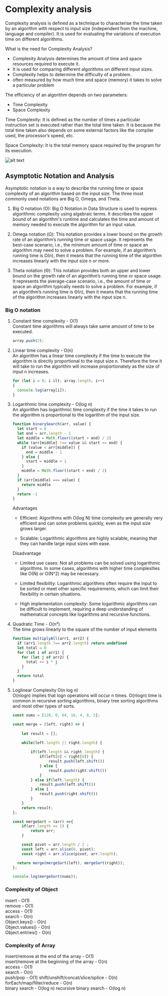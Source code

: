 # Complexity analysis

Complexity analysis is defined as a technique to characterise the time taken by an algorithm with respect to input size (independent from the machine, language and compiler). It is used for evaluating the variations of execution time on different algorithms.

What is the need for Complexity Analysis?

  - Complexity Analysis determines the amount of time and space resources required to execute it.
  - It is used for comparing different algorithms on different input sizes.
  - Complexity helps to determine the difficulty of a problem.
  - often measured by how much time and space (memory) it takes to solve a particular problem

The efficiency of an algorithm depends on two parameters:

  - Time Complexity
  - Space Complexity
  
Time Complexity: It is defined as the number of times a particular instruction set is executed rather than the total time taken. It is because the total time taken also depends on some external factors like the compiler used, the processor’s speed, etc.

Space Complexity: It is the total memory space required by the program for its execution.

![alt text](https://drive.google.com/uc?id=1wJLAure6ub5h89lDiXj9dpMdMzSm3Zkg)

## Asymptotic Notation and Analysis 
Asymptotic notation is a way to describe the running time or space complexity of an algorithm based on the input size. 
 The three most commonly used notations are Big O, Omega, and Theta.
   1. Big O notation (O): Big O Notation in Data Structure is used to express algorithmic complexity using algebraic terms. It describes the upper bound of an algorithm's runtime and calculates the time and amount of memory needed to execute the algorithm for an input value.

   1. Omega notation (Ω): This notation provides a lower bound on the growth rate of an algorithm’s running time or space usage. It represents the best-case scenario, i.e., the minimum amount of time or space an algorithm may need to solve a problem. For example, if an algorithm’s running time is Ω(n), then it means that the running time of the algorithm increases linearly with the input size n or more.

   1. Theta notation (Θ): This notation provides both an upper and lower bound on the growth rate of an algorithm’s running time or space usage. It represents the average-case scenario, i.e., the amount of time or space an algorithm typically needs to solve a problem. For example, if an algorithm’s running time is Θ(n), then it means that the running time of the algorithm increases linearly with the input size n.

### Big O notation

  1. Constant time complexity - O(1)  
  Constant time algorithms will always take same amount of time to be executed.
      ```js
      array.push(2);
      ```
  
  1.  Linear time complexity - O(n)   
  An algorithm has a linear time complexity if the time to execute the algorithm is directly proportional to the input size n. Therefore the time it will take to run the algorithm will increase proportionately as the size of input n increases.
      ```js
      for (let i = 0; i &lt; array.length; i++) 
      {  
        console.log(array[i]);
      }
      ```
  1.  Logarithmic time complexity - O(log n)  
  An algorithm has logarithmic time complexity if the time it takes to run the algorithm is proportional to the logarithm of the input size.
      ```js
      function binarySearch(arr, value) {
        let start = 0
        let end = arr.length - 1
        let middle = Math.floor((start + end) / 2)
        while (arr[middle] !== value && start <= end) {
          if (value < arr[middle]) {
            end = middle - 1
          } else {
            start = middle + 1
          }
          middle = Math.floor((start + end) / 2)
        }
        if (arr[middle] === value) {
          return middle
        }
        return -1
      } 
      ```
      Advantages  
      -  Efficient: Algorithms with O(log N) time complexity are generally very efficient and can solve problems quickly, even as the input size grows larger.
      
      - Scalable: Logarithmic algorithms are highly scalable, meaning that they can handle large input sizes with ease.

      Disadvantage  
      - Limited use cases: Not all problems can be solved using logarithmic algorithms. In some cases, algorithms with higher time complexities like O(N) or O(N^2) may be necessary.

      - Limited flexibility: Logarithmic algorithms often require the input to be sorted or meet other specific requirements, which can limit their flexibility in certain situations.

      - High implementation complexity: Some logarithmic algorithms can be difficult to implement, requiring a deep understanding of mathematical concepts like logarithms and recursive functions.
  1. Quadratic Time - O(n²)  
    The time grows linearly to the square of the number of input elements
      ```js
      function multiplyAll(arr1, arr2) {
        if (arr1.length !== arr2.length) return undefined
        let total = 0
        for (let i of arr1) {
          for (let j of arr2) {
            total += i * j
          }
        }
        return total
      }
      ```
  1.  Loglinear Complexity O(n log n)  
  O(nlogn) implies that logn operations will occur n times. O(nlogn) time is common in recursive sorting algorithms, binary tree sorting algorithms and most other types of sorts.
      ```js
      const nums = [128, 0, 64, 16, 4, 8, 2];

      const merge = (left, right) => {
        
          let result = [];
        
          while(left.length || right.length) {

              if(left.length && right.length) {
                  if(left[0] < right[0]) {
                      result.push(left.shift())
                  } else {
                      result.push(right.shift())
                  }
              } else if(left.length) {
                  result.push(left.shift())
              } else {
                  result.push(right.shift())
              }
          }
          return result;
      };

      const mergeSort = (arr) =>{
          if(arr.length <= 1) {
              return arr;
          }

          const pivot = arr.length / 2 ;
          const left = arr.slice(0, pivot);
          const right = arr.slice(pivot, arr.length);

        return merge(mergeSort(left), mergeSort(right));
      };

      console.log(mergeSort(nums));
      ```  


### Complexity of Object
insert - O(1)  
remove - O(1)  
access - O(1)  
search - O(n)  
Object.keys() - O(n)  
Object.values() - O(n)  
Object.entries() - O(n)  

### Complexity of Array
insert/remove at the end of the array - O(1)  
insert/remove at the beginning of the array - O(n)  
access - O(1)  
search - O(n)  
push/pop - O(1)
shift/unshift/concat/slice/splice - O(n) 
forEach/map/filter/reduce - O(n)       
binary search - O(log n)
recursive binary search - O(log n) 


  